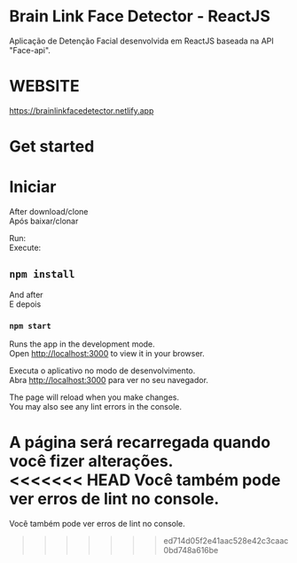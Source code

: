 # Brain Link Face Detector - ReactJS
Aplicação de Detenção Facial desenvolvida em ReactJS baseada na API "Face-api".

# WEBSITE
https://brainlinkfacedetector.netlify.app

# Get started
# Iniciar

After download/clone\
Após baixar/clonar

 Run:\
 Execute: 
## `npm install`

And after\
E depois

### `npm start`

Runs the app in the development mode.\
Open [http://localhost:3000](http://localhost:3000) to view it in your browser.


Executa o aplicativo no modo de desenvolvimento.\
Abra [http://localhost:3000](http://localhost:3000) para ver no seu navegador.

The page will reload when you make changes.\
You may also see any lint errors in the console.

A página será recarregada quando você fizer alterações.\
<<<<<<< HEAD
Você também pode ver erros de lint no console.
=======
Você também pode ver erros de lint no console.
>>>>>>> ed714d05f2e41aac528e42c3caac0bd748a616be
